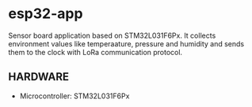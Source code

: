 # esp32-app
Sensor board application based on STM32L031F6Px. It collects environment values like temperaature, pressure and humidity and sends them to the clock with LoRa communication protocol.

## HARDWARE
* Microcontroller: STM32L031F6Px

